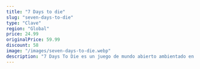 ```yaml
---
title: "7 Days to die"
slug: "seven-days-to-die"
type: "Clave"
region: "Global"
price: 24.99
originalPrice: 59.99
discount: 58
image: "/images/seven-days-to-die.webp"
description: "7 Days To Die es un juego de mundo abierto ambientado en un mundo postapocalíptico brutal e implacable lleno de no-muertos que combina de forma original juegos de disparos en primera persona, supervivencia de terror, defensa de torres y rol. Ofrece mecánicas de combate, fabricación, búsqueda, minería, exploración y desarrollo de personajes a los que los fanáticos de todo el mundo han respondido con entusiasmo. Juega al primer RPG de supervivencia zombi de entorno abierto. ¡Navezgane te espera!"
---
```

